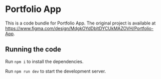 
  # Portfolio App

  This is a code bundle for Portfolio App. The original project is available at https://www.figma.com/design/MdgkOYdDbltDYCUkMAZOVH/Portfolio-App.

  ## Running the code

  Run `npm i` to install the dependencies.

  Run `npm run dev` to start the development server.
  